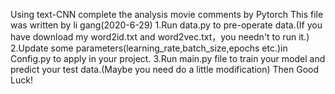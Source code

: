 Using text-CNN complete the analysis movie comments by Pytorch
This file was written by li gang(2020-6-29)
1.Run data.py to pre-operate data.(If you have download my word2id.txt and word2vec.txt，you needn't to run it.)
2.Update some parameters(learning_rate,batch_size,epochs etc.)in Config.py to apply in your project.
3.Run main.py file to train your model and predict your test data.(Maybe you need do a little modification)
Then Good Luck!
